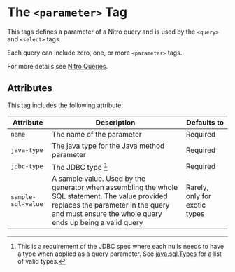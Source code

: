 # The `<parameter>` Tag

This tags defines a parameter of a Nitro query and is used by the `<query>` and `<select>` tags.

Each query can include zero, one, or more `<parameter>` tags.

For more details see [Nitro Queries](../../nitro/nitro.md).


## Attributes

This tag includes the following attribute:

| Attribute | Description | Defaults to |
| -- | -- | -- |
| `name` | The name of the parameter | Required |
| `java-type` | The java type for the Java method parameter | Required |
| `jdbc-type` | The JDBC type [^1] | Required |
| `sample-sql-value` | A sample value. Used by the generator when assembling the whole SQL statement. The value provided replaces the parameter in the query and must ensure the whole query ends up being a valid query | Rarely, only for exotic types |


[^1]: This is a requirement of the JDBC spec where each nulls needs to have a type when applied as a query parameter. See [java.sql.Types](https://docs.oracle.com/javase/8/docs/api/java/sql/Types.html) for a list of valid types.

